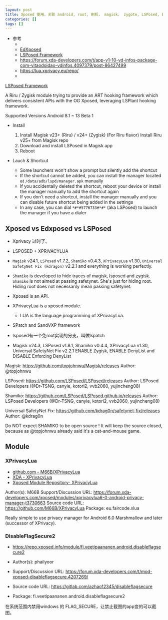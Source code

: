 ```yaml
---
layout: post
title: Xposed 使用，关联 android, root, 刷机， magisk， zygote, LSPosed, Edxposed
categories: []
tags: []
---
```


* 参考
  * []()
  * [EdXposed](https://github.com/ElderDrivers/EdXposed)
  * [LSPosed Framework](https://github.com/LSPosed/LSPosed)
  * <https://forum.xda-developers.com/t/app-v1-10-vd-infos-package-com-vitaodoidao-vdinfos.4097379/post-86427499>
  * <https://lua.xprivacy.eu/repo/>
  * []()



[LSPosed Framework](https://github.com/LSPosed/LSPosed)

A Riru / Zygisk module trying to provide an ART hooking framework which delivers consistent APIs with the OG Xposed, leveraging LSPlant hooking framework.

Supported Versions
Android 8.1 ~ 13 Beta 1

* Install
    1. Install Magisk v23+ (Riru) / v24+ (Zygisk)
        (For Riru flavor) Install Riru v25+ from Magisk repo
    1. Download and install LSPosed in Magisk app
    1. Reboot

* Lauch & Shortcut
    * Some launchers won't show a prompt but silently add the shortcut
    * If the shortcut cannot be added, you can install the manager located at `/data/adb/lspd/manager.apk` manually
    * If you accidentally deleted the shortcut, reboot your device or install the manager manually to add the shortcut again
    * If you don't need a shortcut, install the manager manually and you can disable future shortcut being added in the settings
    * In any case, you can dial `*#*#5776733#*#*` (aka LSPosed) to launch the manager if you have a dialer


## Xposed vs Edxposed vs LSPosed

* Xprivacy 过时了。
* LSPOSED + XPRIVACYLUA 
* `Magisk` v24.1, `LSPosed` v1.7.2, `Shamiko` v0.4.3, `XPrivacyLua` v1.30, `Universal SafetyNet Fix (kdragon)` v2.2.1 and everything is working perfectly.
* `Shamiko` is developed to hide traces of magisk, lsposed and zygisk.
    `Shamiko` is not aimed at passing safetynet. She's just for hiding root. Hiding root does not necessarily mean passing safetynet.
* Xposed is an API.
* XPrivacyLua is a xposed module.
    * LUA is the language programming of XPrivacyLua.
* SPatch and SandVXP framework
* lsposed有一个免root实现的分支，叫做lspatch


* Magisk v24.3, LSPosed v1.8.1, Shamiko v0.4.4, XPrivacyLua v1.30, Universal SafetyNet Fix v2.2.1 
    ENABLE Zygisk, ENABLE DenyList and DISABLE Enforcing DenyList


Magisk: https://github.com/topjohnwu/Magisk/releases
Author: @topjohnwu

LSPosed: https://github.com/LSPosed/LSPosed/releases
Author: LSPosed Developers (@Dr-TSNG, canyie, kotori2, vvb2060, yujincheng08)

Shamiko: https://github.com/LSPosed/LSPosed.github.io/releases
Author: LSPosed Developers (@Dr-TSNG, canyie, kotori2, vvb2060, yujincheng08)


Universal SafetyNet Fix: https://github.com/kdrag0n/safetynet-fix/releases
Author: @kdrag0n

Do NOT expect SHAMIKO to be open source ! It will keep the source closed, because as @topjohnwu already said it's a cat-and-mouse game.


## Module

### XPrivacyLua

* [github.com - M66B/XPrivacyLua](https://github.com/M66B/XPrivacyLua)
* [XDA - XPrivacyLua](https://forum.xda-developers.com/t/app-xposed-6-0-xprivacylua-android-privacy-manager.3730663/)
* [Xposed Module Repository- XPrivacyLua](https://repo.xposed.info/module/eu.faircode.xlua)

Author(s): M66B
Support/Discussion URL: https://forum.xda-developers.com/xposed/modules/xprivacylua6-0-android-privacy-manager-t3730663
Source code URL:  https://github.com/M66B/XPrivacyLua
Package: eu.faircode.xlua

Really simple to use privacy manager for Android 6.0 Marshmallow and later (successor of XPrivacy).




### DisableFlagSecure2

* <https://repo.xposed.info/module/fi.veetipaananen.android.disableflagsecure2>

* Author(s): phailyoor
* Support/Discussion URL: 
  https://forum.xda-developers.com/t/mod-xposed-disableflagsecure.4207269/
* Source code URL: 
  https://gitlab.com/azhao12345/disableflagsecure
* Package: fi.veetipaananen.android.disableflagsecure2

在系统范围内禁用windows 的 FLAG_SECURE，让禁止截图的app变的可以截图。














